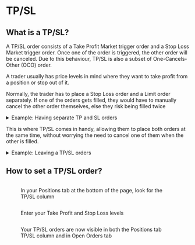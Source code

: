 # TP/SL

## What is a TP/SL?

A TP/SL order consists of a Take Profit Market trigger order and a Stop Loss Market trigger order. Once one of the order is triggered, the other order will be canceled. Due to this behaviour, TP/SL is also a subset of One-Cancels-Other (OCO) order.

A trader usually has price levels in mind where they want to take profit from a position or stop out of it.&#x20;

Normally, the trader has to place a Stop Loss order and a Limit order separately. If one of the orders gets filled, they would have to manually cancel the other order themselves, else they risk being filled twice

<details>

<summary>Example: Having separate TP and SL orders</summary>

Trader currently has a Long position of 1 BTC @ $61,000 and wishes to Take profit at $62,000 and Stop loss at $60,000.

Trader has to place a Limit Sell Order of 1 BTC @ $62,000 and a Stop Loss order of 1 BTC @ $60,000 separately.

If his Limit Sell Order of 1 BTC @ $62,000 is filled, the Stop Loss order stays opened and the trader has to cancel it himself. He will then have no open BTC position left.

If he forgets to cancel that remaining Stop Loss order and it gets triggered and filled, then he would end up having short 1 BTC of position.

</details>

This is where TP/SL comes in handy, allowing them to place both orders at the same time, without worrying the need to cancel one of them when the other is filled.

<details>

<summary>Example: Leaving a TP/SL orders</summary>

Trader currently has a Long position of 1 BTC @ $61,000 and wishes to Take profit at $62,000 and Stop loss at $60,000.

Trader places a TP/SL order with a Take Profit of 1 BTC @ $62,000 and a Stop Loss of 1 BTC @ $60,000 in the same order.

If his Take Profit Order of 1 BTC @ $62,000 is filled, then the Stop Loss will be automatically be cancelled.

This makes sure that the trader will have no open BTC position left open.

</details>



## How to set a TP/SL order?

<figure><img src="../../../.gitbook/assets/Screenshot 2024-10-08 at 11.36.32 AM.png" alt=""><figcaption><p>In your Positions tab at the bottom of the page, look for the TP/SL column</p></figcaption></figure>

<figure><img src="../../../.gitbook/assets/Screenshot 2024-10-08 at 11.39.07 AM.png" alt=""><figcaption><p>Enter your Take Profit and Stop Loss levels</p></figcaption></figure>

<figure><img src="../../../.gitbook/assets/Screenshot 2024-10-08 at 11.39.32 AM.png" alt=""><figcaption><p>Your TP/SL orders are now visible in both the Positions tab TP/SL column and in Open Orders tab</p></figcaption></figure>
